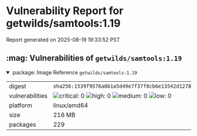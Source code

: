 # Vulnerability Report for getwilds/samtools:1.19

Report generated on 2025-08-19 19:33:52 PST

<h2>:mag: Vulnerabilities of <code>getwilds/samtools:1.19</code></h2>

<details open="true"><summary>:package: Image Reference</strong> <code>getwilds/samtools:1.19</code></summary>
<table>
<tr><td>digest</td><td><code>sha256:1539f9576a0b1a5d49e7f37f8cb6e13542d1278c0717ad5e817406e6a57ae7d1</code></td><tr><tr><td>vulnerabilities</td><td><img alt="critical: 0" src="https://img.shields.io/badge/critical-0-lightgrey"/> <img alt="high: 0" src="https://img.shields.io/badge/high-0-lightgrey"/> <img alt="medium: 0" src="https://img.shields.io/badge/medium-0-lightgrey"/> <img alt="low: 0" src="https://img.shields.io/badge/low-0-lightgrey"/> <!-- unspecified: 0 --></td></tr>
<tr><td>platform</td><td>linux/amd64</td></tr>
<tr><td>size</td><td>216 MB</td></tr>
<tr><td>packages</td><td>229</td></tr>
</table>
</details></table>
</details>

<table></table>